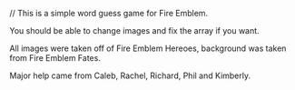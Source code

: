 // This is a simple word guess game for Fire Emblem.

You should be able to change images and fix the array if you want. 

All images were taken off of Fire Emblem Hereoes, background was taken from Fire Emblem Fates.

Major help came from Caleb, Rachel, Richard, Phil and Kimberly.